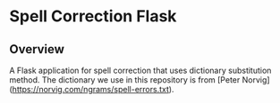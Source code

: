# Spell Correction Flask

## Overview
A Flask application for spell correction that uses dictionary substitution method. The dictionary we use in this repository is from [Peter Norvig]
(https://norvig.com/ngrams/spell-errors.txt).

